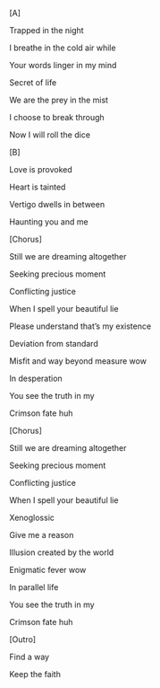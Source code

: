 \[A\]

Trapped in the night

I breathe in the cold air while

Your words linger in my mind

Secret of life

We are the prey in the mist

I choose to break through

Now I will roll the dice



\[B\]

Love is provoked

Heart is tainted

Vertigo dwells in between

Haunting you and me



\[Chorus\]

Still we are dreaming altogether

Seeking precious moment

Conflicting justice

When I spell your beautiful lie

Please understand that’s my existence

Deviation from standard

Misfit and way beyond measure wow

In desperation

You see the truth in my

Crimson fate huh



\[Chorus\]

Still we are dreaming altogether

Seeking precious moment

Conflicting justice

When I spell your beautiful lie

Xenoglossic

Give me a reason

Illusion created by the world

Enigmatic fever wow

In parallel life

You see the truth in my

Crimson fate huh



\[Outro\]

Find a way

Keep the faith